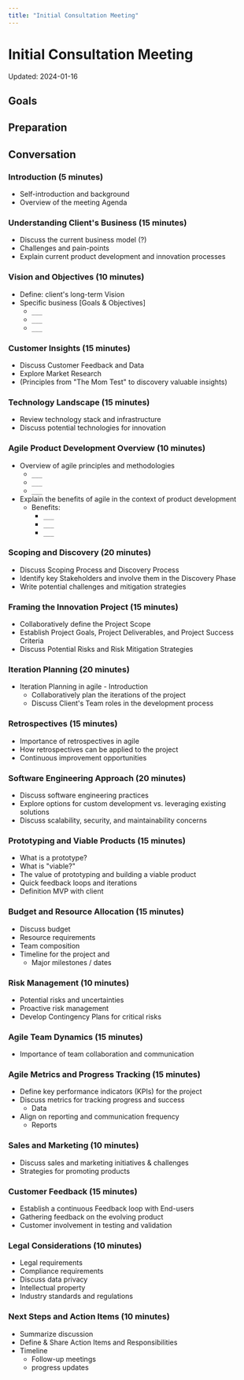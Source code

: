 ```yaml
---
title: "Initial Consultation Meeting"
---
```

# Initial Consultation Meeting
Updated: 2024-01-16

## Goals

## Preparation

## Conversation


### Introduction (5 minutes)
- Self-introduction and background
- Overview of the meeting Agenda

### Understanding Client's Business (15 minutes)
- Discuss the current business model (?)
- Challenges and pain-points
- Explain current product development and innovation processes

### Vision and Objectives (10 minutes)
- Define: client's long-term Vision
- Specific business [Goals & Objectives]
  - `___`
  - `___`
  - `___`

### Customer Insights (15 minutes)

- Discuss Customer Feedback and Data
- Explore Market Research
- (Principles from "The Mom Test" to discovery valuable insights)

### Technology Landscape (15 minutes)
- Review  technology stack and infrastructure
- Discuss potential technologies for innovation

### Agile Product Development Overview (10 minutes)
- Overview of agile principles and methodologies
    - `___`
    - `___`
    - `___`
- Explain the benefits of agile in the context of product development
  - Benefits:
    - `___`
    - `___`
    - `___`

### Scoping and Discovery (20 minutes)
- Discuss Scoping Process and Discovery Process
- Identify key Stakeholders and involve them in the Discovery Phase
- Write potential challenges and mitigation strategies

### Framing the Innovation Project (15 minutes)
- Collaboratively define the Project Scope
- Establish Project Goals, Project Deliverables, and Project Success Criteria
- Discuss Potential Risks and Risk Mitigation Strategies

### Iteration Planning (20 minutes)
- Iteration Planning in agile - Introduction
  - Collaboratively plan the iterations of the  project
  - Discuss Client's Team roles in the development process

### Retrospectives (15 minutes)
- Importance of retrospectives in agile
- How retrospectives can be applied to the project
- Continuous improvement opportunities

### Software Engineering Approach (20 minutes)
- Discuss software engineering practices
- Explore options for custom development vs. leveraging existing solutions
- Discuss scalability, security, and maintainability concerns

### Prototyping and Viable Products (15 minutes)
- What is a prototype?
- What is "viable?"
- The value of prototyping and building a viable product
- Quick feedback loops and iterations
- Definition MVP with client

### Budget and Resource Allocation (15 minutes)
- Discuss budget
- Resource requirements
- Team composition
- Timeline for the project and 
  - Major milestones / dates

### Risk Management (10 minutes)
- Potential risks and uncertainties
- Proactive risk management
- Develop Contingency Plans for critical risks

### Agile Team Dynamics (15 minutes)
- Importance of team collaboration and communication

### Agile Metrics and Progress Tracking (15 minutes)
- Define key performance indicators (KPIs) for the project
- Discuss metrics for tracking progress and success
  - Data
- Align on reporting and communication frequency
  - Reports

### Sales and Marketing (10 minutes)
- Discuss sales and marketing initiatives & challenges
- Strategies for promoting products

### Customer Feedback (15 minutes)
- Establish a continuous Feedback loop with End-users
- Gathering feedback on the evolving product
- Customer involvement in testing and validation

### Legal Considerations (10 minutes)
- Legal requirements
- Compliance requirements
- Discuss data privacy
- Intellectual property
- Industry standards and regulations

### Next Steps and Action Items (10 minutes)
- Summarize discussion
- Define & Share Action Items and Responsibilities
- Timeline
  - Follow-up meetings
  - progress updates